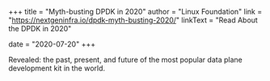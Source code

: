 +++
title = "Myth-busting DPDK in 2020"
author = "Linux Foundation"
link = "https://nextgeninfra.io/dpdk-myth-busting-2020/"
linkText = "Read About the DPDK in 2020"

date = "2020-07-20"
+++

Revealed: the past, present, and future of the most popular data plane
development kit in the world.
